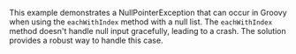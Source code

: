 This example demonstrates a NullPointerException that can occur in Groovy when using the `eachWithIndex` method with a null list.  The `eachWithIndex` method doesn't handle null input gracefully, leading to a crash. The solution provides a robust way to handle this case.
